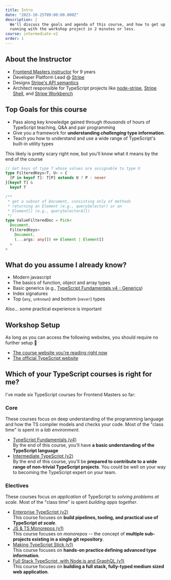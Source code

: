 ```yaml
---
title: Intro
date: "2023-10-25T09:00:00.000Z"
description: |
  We'll discuss the goals and agenda of this course, and how to get up and
  running with the workshop project in 2 minutes or less.
course: intermediate-v2
order: 1
---
```


## About the Instructor

- [Frontend Masters instructor](https://frontendmasters.com/teachers/mike-north/) for 9 years
- Developer Platform Lead @ [Stripe](https://stripe.com)
- Designs [Stripe's API semantics](https://stripe.com/docs/api)
- Architect responsible for TypeScript projects like [node-stripe](https://github.com/stripe/stripe-node), [Stripe Shell](https://stripe.sh/), and [Stripe Workbench](https://workbench.stripe.dev/)

## Top Goals for this course

- Pass along key knowledge gained through _thousands_ of hours of TypeScript teaching, Q&A and pair programming
- Give you a framework for **understanding _challenging_ type information**.
- Teach you how to understand and use a wide range of TypeScript's built-in utility types

This likely is pretty scary right now, but you'll know what it
means by the end of the course

```ts twoslash
// Get keys of type T whose values are assignable to type U
type FilteredKeys<T, U> = {
  [P in keyof T]: T[P] extends U ? P : never
}[keyof T] &
  keyof T

/**
 * get a subset of Document, consisting only of methods
 * returning an Element (e.g., querySelector) or an
 * Element[] (e.g., querySelectorAll)
 */
type ValueFilteredDoc = Pick<
  Document,
  FilteredKeys<
    Document,
    (...args: any[]) => Element | Element[]
  >
>
```

## What do you assume I already know?

- Modern javascript
- The basics of function, object and array types
- Basic generics (e.g., [TypeScript Fundamentals v4 - Generics](../../fundamentals-v4/14-generics/))
- Index signatures
- Top (`any`, `unknown`) and bottom (`never`) types

Also... some practical experience is important

## Workshop Setup

As long as you can access the following websites, you should require no further setup :tada:

- [The course website you're reading right now](https://www.typescript-training.com/course/fundamentals-v4)
- [The official TypeScript website](https://www.typescriptlang.org)

## Which of your TypeScript courses is right for me?

I've made six TypeScript courses for Frontend Masters so far:

### Core

These courses focus on deep understanding of the programming language
and how the TS compiler models and checks your code. Most of the "class time" is
spent in a _lab environment_.

- [TypeScript Fundamentals (v4)](../../fundamentals-v4/) <br />
  By the end of this course, you'll have **a basic understanding of the TypeScript language**
- [Intermediate TypeScript (v2)](..) <br />
  By the end of this course, you'll be **prepared to contribute to a wide range of non-trivial TypeScript projects**. You
  could be well on your way to becoming the TypeScript expert on your team.

### Electives

These courses focus on _application_ of TypeScript to _solving problems at scale_.
Most of the "class time" is spent _building apps together_.

- [Enterprise TypeScript (v2)](../../enterprise-v2/) <br />
  This course focuses on **build pipelines, tooling, and practical use of TypeScript _at scale_**.
- [JS &amp; TS Monorepos (v1)](https://frontendmasters.com/courses/monorepos/) <br />
  This course focuses on _monorepos_ -- the concept of **multiple sub-projects existing in a single git repository**.
- [Making TypeScript Stick (v1)](../../making-typescript-stick/) <br />
  This course focuses on **hands-on practice defining advanced type information**.
- [Full Stack TypeScript, with Node.js and GraphQL (v1)](../../full-stack-typescript/) <br />
  This course focuses on **building a full stack, fully-typed medium sized web application**.
